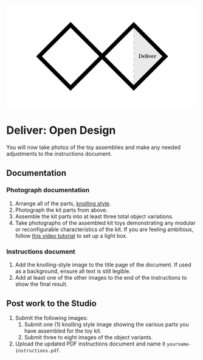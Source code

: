 ![Double Diamond Deliver Phase graphic](/assets/dd-process-deliver-1200px@2x.png)

# Deliver: Open Design

You will now take photos of the toy assemblies and make any needed adjustments to the instructions document. 

## Documentation

### Photograph documentation

1. Arrange all of the parts, [knolling style](https://en.wikipedia.org/wiki/Knolling).
2. Photograph the kit parts from above.
3. Assemble the kit parts into at least three total object variations.
4. Take photographs of the assembled kit toys demonstrating any modular or reconfigurable characteristics of the kit. If you are feeling ambitious, follow [this video tutorial](https://www.youtube.com/watch?v=T6fnHEvLyAE) to set up a light box. 

### Instructions document

1. Add the knolling-style image to the title page of the document. If used as a background, ensure all text is still legible.
2. Add at least one of the other images to the end of the instructions to show the final result.

## Post work to the Studio

1. Submit the following images:
    1. Submit one (1) knolling style image showing the various parts you have assembled for the toy kit.
    2. Submit three to eight images of the object variants.
2. Upload the updated PDF instructions document and name it `yourname-instructions.pdf`.